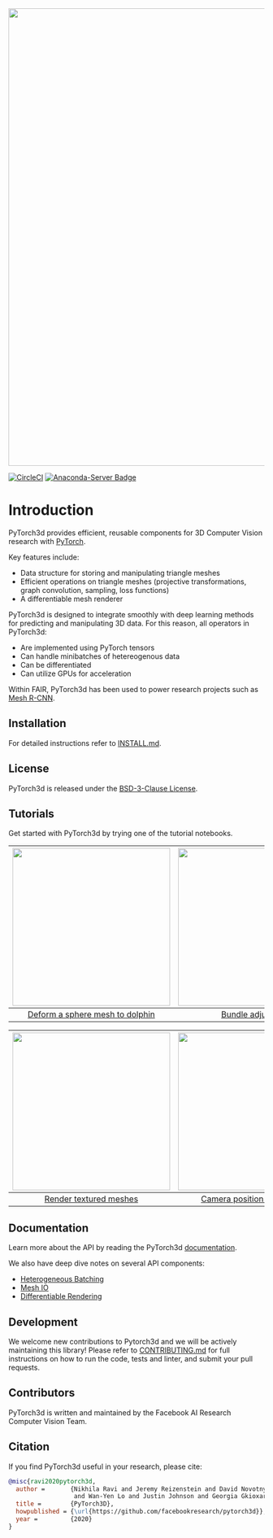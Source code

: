 <img src="https://github.com/facebookresearch/pytorch3d/blob/master/.github/pytorch3dlogo.png" width="900"/>

[![CircleCI](https://circleci.com/gh/facebookresearch/pytorch3d.svg?style=svg)](https://circleci.com/gh/facebookresearch/pytorch3d)
[![Anaconda-Server Badge](https://anaconda.org/pytorch3d/pytorch3d/badges/version.svg)](https://anaconda.org/pytorch3d/pytorch3d)

# Introduction

PyTorch3d provides efficient, reusable components for 3D Computer Vision research with [PyTorch](https://pytorch.org).

Key features include:

- Data structure for storing and manipulating triangle meshes
- Efficient operations on triangle meshes (projective transformations, graph convolution, sampling, loss functions)
- A differentiable mesh renderer

PyTorch3d is designed to integrate smoothly with deep learning methods for predicting and manipulating 3D data.
For this reason, all operators in PyTorch3d:

- Are implemented using PyTorch tensors
- Can handle minibatches of hetereogenous data
- Can be differentiated
- Can utilize GPUs for acceleration

Within FAIR, PyTorch3d has been used to power research projects such as [Mesh R-CNN](https://arxiv.org/abs/1906.02739).

## Installation

For detailed instructions refer to [INSTALL.md](INSTALL.md).

## License

PyTorch3d is released under the [BSD-3-Clause License](LICENSE).

## Tutorials

Get started with PyTorch3d by trying one of the tutorial notebooks.

|<img src="https://github.com/facebookresearch/pytorch3d/blob/master/.github/dolphin_deform.gif" width="310"/>|<img src="https://github.com/facebookresearch/pytorch3d/blob/master/.github/bundle_adjust.gif" width="310"/>|
|:-----------------------------------------------------------------------------------------------------------:|:--------------------------------------------------:|
| [Deform a sphere mesh to dolphin](https://github.com/fairinternal/pytorch3d/blob/master/docs/tutorials/deform_source_mesh_to_target_mesh.ipynb)| [Bundle adjustment](https://github.com/fairinternal/pytorch3d/blob/master/docs/tutorials/bundle_adjustment.ipynb) |

| <img src="https://github.com/facebookresearch/pytorch3d/blob/master/.github/render_textured_mesh.gif" width="310"/> | <img src="https://github.com/facebookresearch/pytorch3d/blob/master/.github/camera_position_teapot.gif" width="310" height="310"/>
|:------------------------------------------------------------:|:--------------------------------------------------:|
| [Render textured meshes](https://github.com/fairinternal/pytorch3d/blob/master/docs/tutorials/render_textured_meshes.ipynb)| [Camera position optimization](https://github.com/fairinternal/pytorch3d/blob/master/docs/tutorials/camera_position_optimization_with_differentiable_rendering.ipynb)|

## Documentation

Learn more about the API by reading the PyTorch3d [documentation](https://pytorch3d.readthedocs.org/).

We also have deep dive notes on several API components:

- [Heterogeneous Batching](https://github.com/facebookresearch/pytorch3d/tree/master/docs/notes/batching.md)
- [Mesh IO](https://github.com/facebookresearch/pytorch3d/tree/master/docs/notes/meshes_io.md)
- [Differentiable Rendering](https://github.com/facebookresearch/pytorch3d/tree/master/docs/notes/renderer_getting_started.md)

## Development

We welcome new contributions to Pytorch3d and we will be actively maintaining this library! Please refer to [CONTRIBUTING.md](./.github/CONTRIBUTING.md) for full instructions on how to run the code, tests and linter, and submit your pull requests.


## Contributors

PyTorch3d is written and maintained by the Facebook AI Research Computer Vision Team.

## Citation

If you find PyTorch3d useful in your research, please cite:

```bibtex
@misc{ravi2020pytorch3d,
  author =       {Nikhila Ravi and Jeremy Reizenstein and David Novotny and Taylor Gordon
                  and Wan-Yen Lo and Justin Johnson and Georgia Gkioxari},
  title =        {PyTorch3D},
  howpublished = {\url{https://github.com/facebookresearch/pytorch3d}},
  year =         {2020}
}
```
